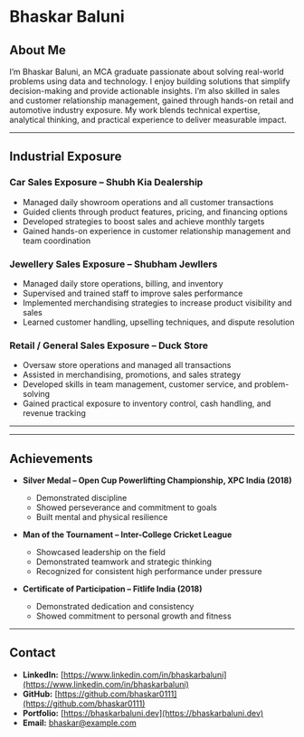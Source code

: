 # Bhaskar Baluni

## About Me
I’m Bhaskar Baluni, an MCA graduate passionate about solving real-world problems using data and technology. I enjoy building solutions that simplify decision-making and provide actionable insights. I’m also skilled in sales and customer relationship management, gained through hands-on retail and automotive industry exposure. My work blends technical expertise, analytical thinking, and practical experience to deliver measurable impact.

---

## Industrial Exposure

### Car Sales Exposure – Shubh Kia Dealership
- Managed daily showroom operations and all customer transactions
- Guided clients through product features, pricing, and financing options
- Developed strategies to boost sales and achieve monthly targets
- Gained hands-on experience in customer relationship management and team coordination

### Jewellery Sales Exposure – Shubham Jewllers
- Managed daily store operations, billing, and inventory
- Supervised and trained staff to improve sales performance
- Implemented merchandising strategies to increase product visibility and sales
- Learned customer handling, upselling techniques, and dispute resolution

### Retail / General Sales Exposure – Duck Store
- Oversaw store operations and managed all transactions
- Assisted in merchandising, promotions, and sales strategy
- Developed skills in team management, customer service, and problem-solving
- Gained practical exposure to inventory control, cash handling, and revenue tracking

---

---

## Achievements

- **Silver Medal – Open Cup Powerlifting Championship, XPC India (2018)**
  - Demonstrated discipline
  - Showed perseverance and commitment to goals
  - Built mental and physical resilience

- **Man of the Tournament – Inter-College Cricket League**
  - Showcased leadership on the field
  - Demonstrated teamwork and strategic thinking
  - Recognized for consistent high performance under pressure

- **Certificate of Participation – Fitlife India (2018)**
  - Demonstrated dedication and consistency
  - Showed commitment to personal growth and fitness

---

## Contact
- **LinkedIn:** [https://www.linkedin.com/in/bhaskarbaluni](https://www.linkedin.com/in/bhaskarbaluni)
- **GitHub:** [https://github.com/bhaskar0111](https://github.com/bhaskar0111)
- **Portfolio:** [https://bhaskarbaluni.dev](https://bhaskarbaluni.dev)
- **Email:** bhaskar@example.com
